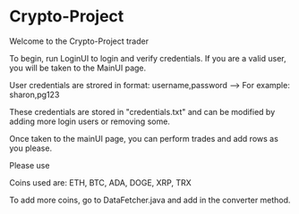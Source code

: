# Crypto-Project

Welcome to the Crypto-Project trader

To begin, run LoginUI to login and verify credentials. If you are a valid user, you will be taken to the MainUI page.

User credentials are strored in format: username,password
--> For example: sharon,pg123

These credentials are stored in "credentials.txt" and can be modified by adding more login users or removing some.

Once taken to the mainUI page, you can perform trades and add rows as you please.

Please use 

Coins used are:
ETH, BTC, ADA, DOGE, XRP, TRX

To add more coins, go to DataFetcher.java and add in the converter method.
